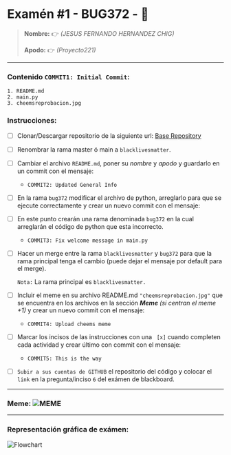 # Examén #1 - BUG372 - 🐛

> __Nombre:__ 👉 *(JESUS FERNANDO HERNANDEZ CHIG)*
>
> __Apodo:__ 👉 *(Proyecto221)*
>
>
---
### Contenido `COMMIT1: Initial Commit`:

	1. README.md
	2. main.py
	3. cheemsreprobacion.jpg

### Instrucciones:

- [ ] Clonar/Descargar repositorio de la siguiente url: [Base Repository](https://github.com/cheemsdoggie/bug372.git)
- [ ] Renombrar la rama master ó main a `blacklivesmatter`.
- [ ] Cambiar el archivo `README.md`, poner su *nombre* y *apodo* y guardarlo en un commit con el mensaje:
  - `COMMIT2: Updated General Info`
- [ ] En la rama `bug372` modificar el archivo de python, arreglarlo para que se ejecute correctamente y crear un nuevo commit con el mensaje:
- [ ] En este punto crearán una rama denominada `bug372` en la cual arreglarán el código de python que esta incorrecto.
  - `COMMIT3: Fix welcome message in main.py`
- [ ] Hacer un merge entre la rama `blacklivesmatter` y `bug372` para que la rama principal tenga el cambio (puede dejar el mensaje por default para el merge).

	`Nota:` La rama principal es `blacklivesmatter.`
- [ ] Incluir el meme en su archivo README.md `"cheemsreprobacion.jpg"` que se encuentra en los archivos en la sección ___Meme___ *(si centran el meme +1)* y crear un nuevo commit con el mensaje:
	- `COMMIT4: Upload cheems meme`
- [ ] Marcar los incisos de las instrucciones con una ` [x]` cuando completen cada actividad y crear último con commit con el mensaje:
  - `COMMIT5: This is the way`
- [ ] `Subir a sus cuentas de GITHUB` el repositorio del código y colocar el `link` en la pregunta/inciso `6` del exámen de blackboard.
---

###  Meme: ![MEME](cheemsreprobacion.jpg)

---
### Representación gráfica de exámen:

![Flowchart](https://i.postimg.cc/FsJp36xG/flowchart.jpg)